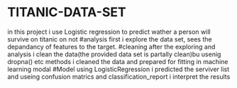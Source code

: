 # TITANIC-DATA-SET
in this project i use Logistic regression to predict wather a person will survive on titanic on not 
#analysis
first i explore the data set, sees the depandancy of features to the target.
#cleaning
after the exploring and analysis i clean the data(the provided data set is partally clean)bu usenig dropna() etc
methods i cleaned the data and prepared for fitting in machine learning modal
#Model
using LogisticRegression i predicted the serviver list and useing confusion matrics and classification_report
i interpret the results
